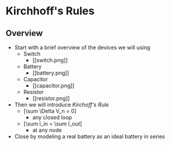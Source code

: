 # Kirchhoff's Rules

## Overview
* Start with a brief overview of the devices we will using
  * Switch
      * [[switch.png]]
  * Battery
      * [[battery.png]]
  * Capacitor
      * [[capacitor.png]]
  * Resistor
      * [[resistor.png]]
* Then we will introduce _Kirchoff's Rule_
  * \[\sum \Delta V_n = 0\]
      * any closed loop
  * \[\sum I_in = \sum I_out\]
      * at any node
* Close by modeling a real battery as an ideal battery in series

